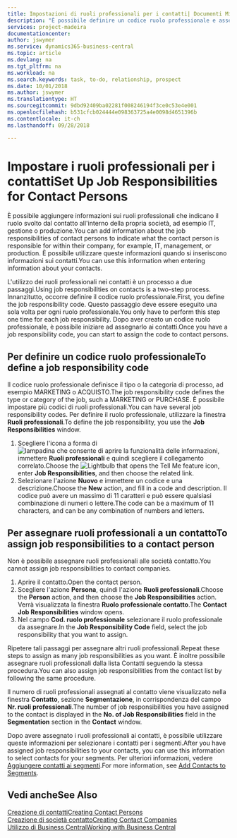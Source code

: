 ```yaml
---
title: Impostazioni di ruoli professionali per i contatti| Documenti Microsoft
description: "È possibile definire un codice ruolo professionale e assegnarlo a un contatto per indicare i task per cui il contatto è responsabile nella propria società, ad esempio IT o produzione."
services: project-madeira
documentationcenter: 
author: jswymer
ms.service: dynamics365-business-central
ms.topic: article
ms.devlang: na
ms.tgt_pltfrm: na
ms.workload: na
ms.search.keywords: task, to-do, relationship, prospect
ms.date: 10/01/2018
ms.author: jswymer
ms.translationtype: HT
ms.sourcegitcommit: 9dbd92409ba02281f008246194f3ce0c53e4e001
ms.openlocfilehash: b531cfcb024444e098363725a4e0098d4651396b
ms.contentlocale: it-ch
ms.lasthandoff: 09/28/2018

---
```

# <a name="set-up-job-responsibilities-for-contact-persons"></a><span data-ttu-id="376be-103">Impostare i ruoli professionali per i contatti</span><span class="sxs-lookup"><span data-stu-id="376be-103">Set Up Job Responsibilities for Contact Persons</span></span>
<span data-ttu-id="376be-104">È possibile aggiungere informazioni sui ruoli professionali che indicano il ruolo svolto dal contatto all'interno della propria società, ad esempio IT, gestione o produzione.</span><span class="sxs-lookup"><span data-stu-id="376be-104">You can add information about the job responsibilities of contact persons to indicate what the contact person is responsible for within their company, for example, IT, management, or production.</span></span> <span data-ttu-id="376be-105">È possibile utilizzare queste informazioni quando si inseriscono informazioni sui contatti.</span><span class="sxs-lookup"><span data-stu-id="376be-105">You can use this information when entering information about your contacts.</span></span>

<span data-ttu-id="376be-106">L'utilizzo dei ruoli professionali nei contatti è un processo a due passaggi.</span><span class="sxs-lookup"><span data-stu-id="376be-106">Using job responsibilities on contacts is a two-step process.</span></span> <span data-ttu-id="376be-107">Innanzitutto, occorre definire il codice ruolo professionale.</span><span class="sxs-lookup"><span data-stu-id="376be-107">First, you define the job responsibility code.</span></span> <span data-ttu-id="376be-108">Questo passaggio deve essere eseguito una sola volta per ogni ruolo professionale.</span><span class="sxs-lookup"><span data-stu-id="376be-108">You only have to perform this step one time for each job responsibility.</span></span> <span data-ttu-id="376be-109">Dopo aver creato un codice ruolo professionale, è possibile iniziare ad assegnarlo ai contatti.</span><span class="sxs-lookup"><span data-stu-id="376be-109">Once you have a job responsibility code, you can start to assign the code to contact persons.</span></span>

## <a name="to-define-a-job-responsibility-code"></a><span data-ttu-id="376be-110">Per definire un codice ruolo professionale</span><span class="sxs-lookup"><span data-stu-id="376be-110">To define a job responsibility code</span></span>
<span data-ttu-id="376be-111">Il codice ruolo professionale definisce il tipo o la categoria di processo, ad esempio MARKETING o ACQUISTO.</span><span class="sxs-lookup"><span data-stu-id="376be-111">The job responsibility code defines the type or category of the job, such a MARKETING or PURCHASE.</span></span> <span data-ttu-id="376be-112">È possibile impostare più codici di ruoli professionali.</span><span class="sxs-lookup"><span data-stu-id="376be-112">You can have several job responsibility codes.</span></span> <span data-ttu-id="376be-113">Per definire il ruolo professionale, utilizzare la finestra **Ruoli professionali**.</span><span class="sxs-lookup"><span data-stu-id="376be-113">To define the job responsibility, you use the **Job Responsibilities** window.</span></span>

1. <span data-ttu-id="376be-114">Scegliere l'icona a forma di ![lampadina che consente di aprire la funzionalità delle informazioni](media/ui-search/search_small.png "Informazioni sull'operazione che si desidera eseguire"), immettere **Ruoli professionali** e quindi scegliere il collegamento correlato.</span><span class="sxs-lookup"><span data-stu-id="376be-114">Choose the ![Lightbulb that opens the Tell Me feature](media/ui-search/search_small.png "Tell me what you want to do") icon, enter **Job Responsibilities**, and then choose the related link.</span></span>
2. <span data-ttu-id="376be-115">Selezionare l'azione **Nuovo** e immettere un codice e una descrizione.</span><span class="sxs-lookup"><span data-stu-id="376be-115">Choose the **New** action, and fill in a code and description.</span></span> <span data-ttu-id="376be-116">Il codice può avere un massimo di 11 caratteri e può essere qualsiasi combinazione di numeri o lettere.</span><span class="sxs-lookup"><span data-stu-id="376be-116">The code can be a maximum of 11 characters, and can be any combination of numbers and letters.</span></span>

## <a name="to-assign-job-responsibilities-to-a-contact-person"></a><span data-ttu-id="376be-117">Per assegnare ruoli professionali a un contatto</span><span class="sxs-lookup"><span data-stu-id="376be-117">To assign job responsibilities to a contact person</span></span>
<span data-ttu-id="376be-118">Non è possibile assegnare ruoli professionali alle società contatto.</span><span class="sxs-lookup"><span data-stu-id="376be-118">You cannot assign job responsibilities to contact companies.</span></span>

1. <span data-ttu-id="376be-119">Aprire il contatto.</span><span class="sxs-lookup"><span data-stu-id="376be-119">Open the contact person.</span></span>
2. <span data-ttu-id="376be-120">Scegliere l'azione **Persona**, quindi l'azione **Ruoli professionali**.</span><span class="sxs-lookup"><span data-stu-id="376be-120">Choose the **Person** action, and then choose the **Job Responsibilities** action.</span></span> <span data-ttu-id="376be-121">Verrà visualizzata la finestra **Ruolo professionale contatto**.</span><span class="sxs-lookup"><span data-stu-id="376be-121">The **Contact Job Responsibilities** window opens.</span></span>
3. <span data-ttu-id="376be-122">Nel campo **Cod. ruolo professionale** selezionare il ruolo professionale da assegnare.</span><span class="sxs-lookup"><span data-stu-id="376be-122">In the **Job Responsibility Code** field, select the job responsibility that you want to assign.</span></span>

<span data-ttu-id="376be-123">Ripetere tali passaggi per assegnare altri ruoli professionali.</span><span class="sxs-lookup"><span data-stu-id="376be-123">Repeat these steps to assign as many job responsibilities as you want.</span></span> <span data-ttu-id="376be-124">È inoltre possibile assegnare ruoli professionali dalla lista Contatti seguendo la stessa procedura.</span><span class="sxs-lookup"><span data-stu-id="376be-124">You can also assign job responsibilities from the contact list by following the same procedure.</span></span>

<span data-ttu-id="376be-125">Il numero di ruoli professionali assegnati al contatto viene visualizzato nella finestra **Contatto**, sezione **Segmentazione**, in corrispondenza del campo **Nr. ruoli professionali**.</span><span class="sxs-lookup"><span data-stu-id="376be-125">The number of job responsibilities you have assigned to the contact is displayed in the **No. of Job Responsibilities** field in the **Segmentation** section in the **Contact** window.</span></span>

<span data-ttu-id="376be-126">Dopo avere assegnato i ruoli professionali ai contatti, è possibile utilizzare queste informazioni per selezionare i contatti per i segmenti.</span><span class="sxs-lookup"><span data-stu-id="376be-126">After you have assigned job responsibilities to your contacts, you can use this information to select contacts for your segments.</span></span> <span data-ttu-id="376be-127">Per ulteriori informazioni, vedere [Aggiungere contatti ai segmenti](marketing-add-contact-segment.md).</span><span class="sxs-lookup"><span data-stu-id="376be-127">For more information, see [Add Contacts to Segments](marketing-add-contact-segment.md).</span></span>

## <a name="see-also"></a><span data-ttu-id="376be-128">Vedi anche</span><span class="sxs-lookup"><span data-stu-id="376be-128">See Also</span></span>
[<span data-ttu-id="376be-129">Creazione di contatti</span><span class="sxs-lookup"><span data-stu-id="376be-129">Creating Contact Persons</span></span>](marketing-create-contact-persons.md)  
[<span data-ttu-id="376be-130">Creazione di società contatto</span><span class="sxs-lookup"><span data-stu-id="376be-130">Creating Contact Companies</span></span>](marketing-create-contact-companies.md)  
[<span data-ttu-id="376be-131">Utilizzo di Business Central</span><span class="sxs-lookup"><span data-stu-id="376be-131">Working with Business Central</span></span>](ui-work-product.md)

